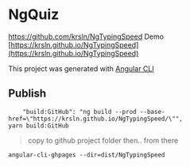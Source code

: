 # NgQuiz
https://github.com/krsln/NgTypingSpeed 
Demo [https://krsln.github.io/NgTypingSpeed](https://krsln.github.io/NgTypingSpeed)

This project was generated with [Angular CLI](https://github.com/angular/angular-cli) 

## Publish
```
    "build:GitHub": "ng build --prod --base-href=\"https://krsln.github.io/NgTypingSpeed/\"",
yarn build:GitHub
```
> copy to github project folder then.. from there
```
angular-cli-ghpages --dir=dist/NgTypingSpeed
```
